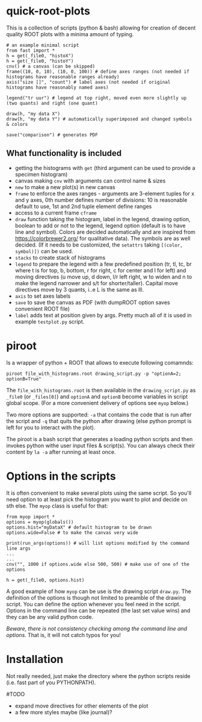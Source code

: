 # quick-root-plots

This is a collection of scripts (python & bash) allowing for creation of decent quality ROOT plots with a minima amount of typing.

```
# an example minimal script
from fast import *
h = get(_file0, "histoX")
h = get(_file0, "histoY")
cnv() # a canvas (can be skipped)
frame((10, 0, 10), (10, 0, 100)) # define axes ranges (not needed if histograms have reasonable ranges already)
axis("size []", "count") # label axes (not needed if original histograms have reasonably named axes)

legend("tr uur") # legend at top right, moved even more slightly up (two quants) and right (one quant)

draw(h, "my data X")
draw(h, "my data Y") # automatically superimposed and changed symbols & colors

save("comparison") # generates PDF
```


## What functionality is included
* getting the histograms with `get` (third argument can be used to provide a specimen histogram)
* canvas making `cnv`  with arguments can control name & sizes
* `new` to make a new plot(s) in new canvas
* `frame` to enforce the axes ranges - arguments are 3-element tuples for x and y axes, 0th number defines number of divisions: 10 is reasonable default to use, 1st and 2nd tuple element define ranges
* access to a current frame `cframe`
* `draw` function taking the histogram, label in the legend, drawing option, boolean to add or not to the legend, legend option (default is to have line and symbol). 
    Colors are decided automatically and are inspired from https://colorbrewer2.org/ for qualitative data). The symbols are as well decided. (If it needs to be customized, the `setattrs` taking `[(color, symbol)])` can be used.
* `stacks` to create stack of histograms
* `legend` to prepare the legend with a few predefined position (tr, tl, tc, br where t is for top, b, bottom, r for right, c for center and l for left) and moving directives (u move up, d down, l/r left right, w to widen and n to make the legend narrower and s/t for shorter/taller). Capital move directives move by 3 quants, i..e L is the same as lll.
* `axis` to set axes labels
* `save` to save the canvas as PDF (with dumpROOT option saves convenient ROOT file)
* `label` adds text at position given by args.
Pretty much all of it is used in example `testplot.py` script.

# piroot 
Is a wrapper of python + ROOT that allows to execute following comamnds:
```
piroot file_with_histograms.root drawing_script.py -p "optionA=2; optionB=True"
```
The `file_with_histograms.root` is then available in the `drawing_script.py` as `_file0` (or `_files[0]`)
and `optionA` and `optionB` become variables in script global scope.
(For a more convenient delivery of options see `myop` below.)

Two more options are supported: `-a` that contains the code that is run after the script and `-q` that quits the python after drawing (else python prompt is left for you to interact with the plot).

The piroot is a bash script that generates a loading python scripts and then invokes python withe user input files & script(s).
You can always check their content by `la -a` after running at least once. 


# Options in the scripts
It is often convenient to make several plots using the same script. So you'll need option to at least pick the histogram you want to plot and decide on sth else.
The `myop` class is useful for that:
```
from myop import *
options = myop(globals())
options.hist="myDataX" # default histogram to be drawn
options.wide=False # to make the canvas very wide

print(run_args(options)) # will list options modified by the command line args
...
...
cnv("", 1000 if options.wide else 500, 500) # make use of one of the options

h = get(_file0, options.hist)

``` 

A good example of how `myop` can be use is the drawing script `draw.py`.
The definition of the options is though not limited to preamble of the drawing script. You can define the option whenever you feel need in the script.
Options in the command line can be repeated (the last set value wins) and they can be any valid python code.

*Beware, there is not consistency checking among the command line and options.*
That is, it will not catch typos for you!





# Installation
Not really needed, just make the directory where the python scripts reside (i.e. fast part of you PYTHONPATH).

#TODO
* expand move directives for other elements of the plot
* a few more styles maybe (like journal)?